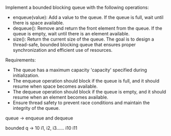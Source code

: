 Implement a bounded blocking queue with the following operations:

- enqueue(value): Add a value to the queue. If the queue is full, wait until there is space available.
- dequeue(): Remove and return the front element from the queue. If the queue is empty, wait until there is an element available.
- size(): Return the current size of the queue.
  The goal is to design a thread-safe, bounded blocking queue that ensures proper synchronization and efficient use of resources.

Requirements:

- The queue has a maximum capacity 'capacity' specified during initialization.
- The enqueue operation should block if the queue is full, and it should resume when space becomes available.
- The dequeue operation should block if the queue is empty, and it should resume when an element becomes available.
- Ensure thread safety to prevent race conditions and maintain the integrity of the queue.


queue -> enqueue and dequeue

bounded
q -> 10
i1, i2, i3...... i10
i11
